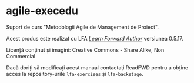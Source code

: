 agile-execedu
=============

Suport de curs "Metodologii Agile de Management de Proiect".

Acest produs este realizat cu LFA [*Learn Forward Author*](https://github.com/learnfwd/lfa) versiunea 0.5.17.

Licență conținut și imagini: Creative Commons - Share Alike, Non Commercial

Dacă doriți să modificați acest manual contactați ReadFWD pentru a obține acces la repository-urile `lfa-exercises` și `lfa-backstage`.
